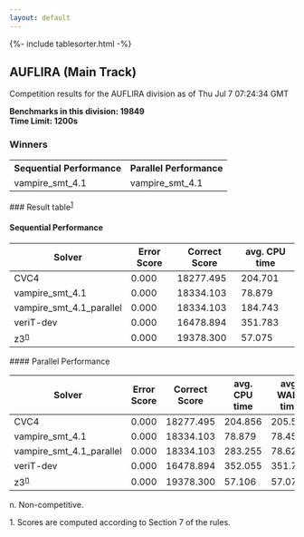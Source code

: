 ```yaml
---
layout: default
---
```

{%- include tablesorter.html -%}

##  AUFLIRA (Main Track)

Competition results for the AUFLIRA division as of Thu Jul 7 07:24:34 GMT

**Benchmarks in this division: 19849**
<br/>
**Time Limit: 1200s**


### Winners
<table>
<tr>
<th class="center">Sequential Performance</th>
<th class="center">Parallel Performance</th>
</tr>
<tr class="center">
<td>vampire_smt_4.1</td>
<td>vampire_smt_4.1</td>
</tr>
</table>
### Result table<sup><a href="#fn1">1</a></sup>
 




#### Sequential Performance
<table id="sequential" class="result sorted">
<thead>
<tr>
<th class="center">Solver</th>
<th class="center">Error Score</th>
<th class="center">Correct Score</th>
<th class="center">avg. CPU time </th>
</tr>
</thead>
<tr>
<td>CVC4</td>
<td class="right">0.000</td>
<td class="right">18277.495</td>
<td class="right">204.701</td>
</tr>
<tr>
<td>vampire_smt_4.1</td>
<td class="right">0.000</td>
<td class="right">18334.103</td>
<td class="right">78.879</td>
</tr>
<tr>
<td>vampire_smt_4.1_parallel</td>
<td class="right">0.000</td>
<td class="right">18334.103</td>
<td class="right">184.743</td>
</tr>
<tr>
<td>veriT-dev</td>
<td class="right">0.000</td>
<td class="right">16478.894</td>
<td class="right">351.783</td>
</tr>
<tr>
<td>z3<SUP><a href="#fn">n</a></SUP>
</td>
<td class="right">0.000</td>
<td class="right">19378.300</td>
<td class="right">57.075</td>
</tr>
</table>

</table>
#### Parallel Performance
<table id="parallel" class="result sorted">
<thead>
<tr>
<th class="center">Solver</th><th class="center">Error Score</th>
<th class="center">Correct Score</th>
<th class="center">avg. CPU time </th>
<th class="center">avg. WALL time </th>
<th class="center">Unsolved</th>
</tr>
</thead>
<tr>
<td>CVC4</td>
<td class="right">0.000</td>
<td class="right">18277.495</td>
<td class="right">204.856</td>
<td class="right">205.508</td>
<td class="right">110</td>
</tr>
<tr>
<td>vampire_smt_4.1</td>
<td class="right">0.000</td>
<td class="right">18334.103</td>
<td class="right">78.879</td>
<td class="right">78.457</td>
<td class="right">104</td>
</tr>
<tr>
<td>vampire_smt_4.1_parallel</td>
<td class="right">0.000</td>
<td class="right">18334.103</td>
<td class="right">283.255</td>
<td class="right">78.627</td>
<td class="right">104</td>
</tr>
<tr>
<td>veriT-dev</td>
<td class="right">0.000</td>
<td class="right">16478.894</td>
<td class="right">352.055</td>
<td class="right">351.785</td>
<td class="right">536</td>
</tr>
<tr>
<td>z3<SUP><a href="#fn">n</a></SUP>
</td>
<td class="right">0.000</td>
<td class="right">19378.300</td>
<td class="right">57.106</td>
<td class="right">57.074</td>
<td class="right">3</td>
</tr>
</table>
<span id="fn"> n. Non-competitive.</span>

<span id="fn1"> 1. Scores are computed according to Section 7 of the rules.</span>


